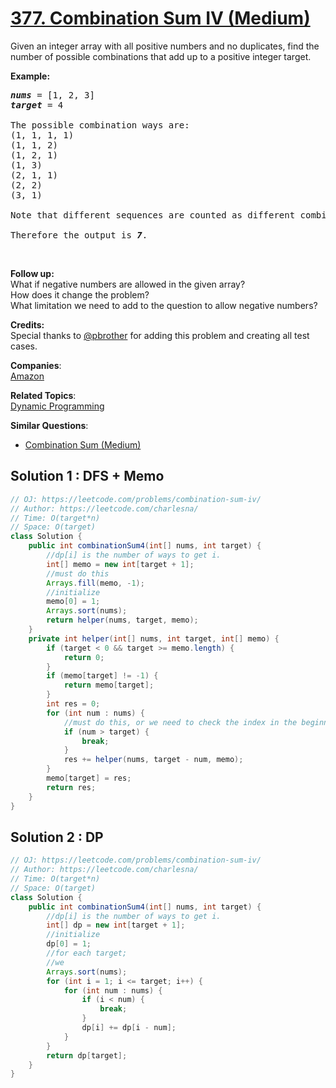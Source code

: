 # [377. Combination Sum IV (Medium)](https://leetcode.com/problems/combination-sum-iv/)

<p>Given an integer array with all positive numbers and no duplicates, find the number of possible combinations that add up to a positive integer target.</p>

<p><b>Example:</b></p>

<pre><i><b>nums</b></i> = [1, 2, 3]
<i><b>target</b></i> = 4

The possible combination ways are:
(1, 1, 1, 1)
(1, 1, 2)
(1, 2, 1)
(1, 3)
(2, 1, 1)
(2, 2)
(3, 1)

Note that different sequences are counted as different combinations.

Therefore the output is <i><b>7</b></i>.
</pre>

<p>&nbsp;</p>

<p><b>Follow up:</b><br>
What if negative numbers are allowed in the given array?<br>
How does it change the problem?<br>
What limitation we need to add to the question to allow negative numbers?</p>

<p><b>Credits:</b><br>
Special thanks to <a href="https://leetcode.com/pbrother/">@pbrother</a> for adding this problem and creating all test cases.</p>


**Companies**:  
[Amazon](https://leetcode.com/company/amazon)

**Related Topics**:  
[Dynamic Programming](https://leetcode.com/tag/dynamic-programming/)

**Similar Questions**:
* [Combination Sum (Medium)](https://leetcode.com/problems/combination-sum/)

## Solution 1 : DFS + Memo

```java
// OJ: https://leetcode.com/problems/combination-sum-iv/
// Author: https://leetcode.com/charlesna/
// Time: O(target*n)
// Space: O(target)
class Solution {
    public int combinationSum4(int[] nums, int target) {
        //dp[i] is the number of ways to get i.        
        int[] memo = new int[target + 1];
		//must do this
        Arrays.fill(memo, -1);
        //initialize
        memo[0] = 1;
        Arrays.sort(nums);
        return helper(nums, target, memo);
    }
    private int helper(int[] nums, int target, int[] memo) {
		if (target < 0 && target >= memo.length) {
			return 0;
		}
        if (memo[target] != -1) {
            return memo[target];
        }
        int res = 0;
        for (int num : nums) {
			//must do this, or we need to check the index in the beginning of the method.
            if (num > target) {
                break;
            }
            res += helper(nums, target - num, memo);
        }
        memo[target] = res;
        return res;
    }
}
```

## Solution 2 : DP

```java
// OJ: https://leetcode.com/problems/combination-sum-iv/
// Author: https://leetcode.com/charlesna/
// Time: O(target*n)
// Space: O(target)
class Solution {
    public int combinationSum4(int[] nums, int target) {
        //dp[i] is the number of ways to get i.        
        int[] dp = new int[target + 1];
        //initialize
        dp[0] = 1;
        //for each target;
        //we 
        Arrays.sort(nums);
        for (int i = 1; i <= target; i++) {
            for (int num : nums) {
                if (i < num) {
                    break;
                }
                dp[i] += dp[i - num];
            }
        }
        return dp[target];
    }
}
```